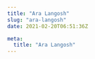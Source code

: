 ```yaml
---
title: "Ara Langosh"
slug: "ara-langosh"
date: 2021-02-20T06:51:36Z

meta:
  title: "Ara Langosh"
---
```


